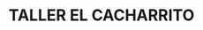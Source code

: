 ---
title: "TALLER EL CACHARRITO"
url: /argelia/taller-el-cacharrito/
shop: reparación de automóviles
---